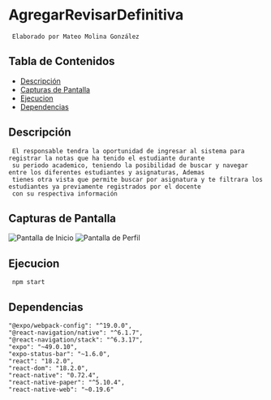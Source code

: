 # AgregarRevisarDefinitiva

     Elaborado por Mateo Molina González

## Tabla de Contenidos
- [Descripción](#descripción)
- [Capturas de Pantalla](#capturas-de-pantalla)
- [Ejecucion](#ejecucion)
- [Dependencias](#dependencias)

## Descripción

     El responsable tendra la oportunidad de ingresar al sistema para registrar la notas que ha tenido el estudiante durante 
     su periodo academico, teniendo la posibilidad de buscar y navegar entre los diferentes estudiantes y asignaturas, Ademas 
     tienes otra vista que permite buscar por asignatura y te filtrara los estudiantes ya previamente registrados por el docente 
     con su respectiva información

## Capturas de Pantalla
![Pantalla de Inicio](/screenshots/inicio.png)
![Pantalla de Perfil](/screenshots/perfil.png)

## Ejecucion

     npm start

## Dependencias

    "@expo/webpack-config": "^19.0.0",
    "@react-navigation/native": "^6.1.7",
    "@react-navigation/stack": "^6.3.17",
    "expo": "~49.0.10",
    "expo-status-bar": "~1.6.0",
    "react": "18.2.0",
    "react-dom": "18.2.0",
    "react-native": "0.72.4",
    "react-native-paper": "^5.10.4",
    "react-native-web": "~0.19.6"
